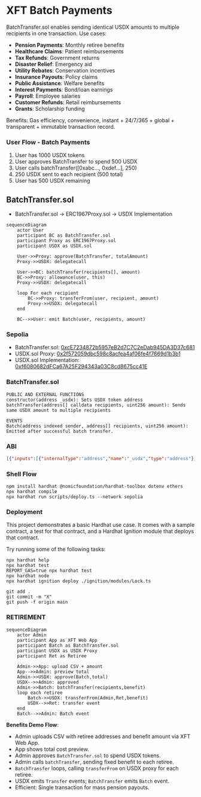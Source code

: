 # XFT Batch Payments

BatchTransfer.sol enables sending identical USDX amounts to multiple recipients in one transaction. Use cases:

- **Pension Payments**: Monthly retiree benefits
- **Healthcare Claims**: Patient reimbursements
- **Tax Refunds**: Government returns
- **Disaster Relief**: Emergency aid
- **Utility Rebates**: Conservation incentives
- **Insurance Payouts**: Policy claims
- **Public Assistance**: Welfare benefits
- **Interest Payments**: Bond/loan earnings
- **Payroll**: Employee salaries
- **Customer Refunds**: Retail reimbursements
- **Grants**: Scholarship funding

Benefits: Gas efficiency, convenience, instant + 24/7/365 + global + transparent + immutable transaction record.

### User Flow - Batch Payments

1. User has 1000 USDX tokens
2. User approves BatchTransfer to spend 500 USDX
3. User calls batchTransfer([0xabc..., 0xdef...], 250)
4. 250 USDX sent to each recipient (500 total)
5. User has 500 USDX remaining


## BatchTransfer.sol  
- BatchTransfer.sol → ERC1967Proxy.sol → USDX Implementation


```mermaid
sequenceDiagram
    actor User
    participant BC as BatchTransfer.sol
    participant Proxy as ERC1967Proxy.sol
    participant USDX as USDX.sol
    
    User->>Proxy: approve(BatchTransfer, totalAmount)
    Proxy->>USDX: delegatecall
    
    User->>BC: batchTransfer(recipients[], amount)
    BC->>Proxy: allowance(user, this)
    Proxy->>USDX: delegatecall
    
    loop For each recipient
        BC->>Proxy: transferFrom(user, recipient, amount)
        Proxy->>USDX: delegatecall
    end
    
    BC-->>User: emit Batch(user, recipients, amount)
```



### Sepolia
- BatchTransfer.sol: [0xcE7234872b5957eB2d7C7C2eDab945DA3D37c681](https://sepolia.etherscan.io/address/0xcE7234872b5957eB2d7C7C2eDab945DA3D37c681)
- USDX.sol Proxy: [0x2f572059dbc598c8acfea4af06fe4f7669d1b3b1](https://sepolia.etherscan.io/address/0x2f572059dbc598c8acfea4af06fe4f7669d1b3b1)
- USDX.sol Implementation: [0xf6080682dFCa67A25F294343a03C8cd8675cc41E](https://sepolia.etherscan.io/address/0xf6080682dfca67a25f294343a03c8cd8675cc41e#code)


### BatchTransfer.sol
```
PUBLIC AND EXTERNAL FUNCTIONS
constructor(address _usdx): Sets USDX token address
batchTransfer(address[] calldata recipients, uint256 amount): Sends same USDX amount to multiple recipients

EVENTS
Batch(address indexed sender, address[] recipients, uint256 amount): Emitted after successful batch transfer.
```



### ABI
```json
[{"inputs":[{"internalType":"address","name":"_usdx","type":"address"}],"stateMutability":"nonpayable","type":"constructor"},{"anonymous":false,"inputs":[{"indexed":true,"internalType":"address","name":"sender","type":"address"},{"indexed":false,"internalType":"address[]","name":"recipients","type":"address[]"},{"indexed":false,"internalType":"uint256","name":"amount","type":"uint256"}],"name":"Batch","type":"event"},{"inputs":[],"name":"USDX","outputs":[{"internalType":"contract IUSDX","name":"","type":"address"}],"stateMutability":"view","type":"function"},{"inputs":[{"internalType":"address[]","name":"recipients","type":"address[]"},{"internalType":"uint256","name":"amount","type":"uint256"}],"name":"batchTransfer","outputs":[],"stateMutability":"nonpayable","type":"function"}]
```

### Shell Flow
```
npm install hardhat @nomicfoundation/hardhat-toolbox dotenv ethers
npx hardhat compile
npx hardhat run scripts/deploy.ts --network sepolia
```

### Deployment
This project demonstrates a basic Hardhat use case. It comes with a sample contract, a test for that contract, and a Hardhat Ignition module that deploys that contract.

Try running some of the following tasks:

```shell
npx hardhat help
npx hardhat test
REPORT_GAS=true npx hardhat test
npx hardhat node
npx hardhat ignition deploy ./ignition/modules/Lock.ts
```


```
git add .
git commit -m "X"
git push -f origin main
```

### RETIREMENT

```mermaid
sequenceDiagram
    actor Admin
    participant App as XFT Web App
    participant Batch as BatchTransfer.sol
    participant USDX as USDX Proxy
    participant Ret as Retiree

    Admin->>App: upload CSV + amount
    App-->>Admin: preview total
    Admin->>USDX: approve(Batch,total)
    USDX-->>Admin: approved
    Admin->>Batch: batchTransfer(recipients,benefit)
    loop each retiree
        Batch->>USDX: transferFrom(Admin,Ret,benefit)
        USDX-->>Ret: transfer event
    end
    Batch-->>Admin: Batch event
```


**Benefits Demo Flow**:
- Admin uploads CSV with retiree addresses and benefit amount via XFT Web App.
- App shows total cost preview.
- Admin approves `BatchTransfer.sol` to spend USDX tokens.
- Admin calls `batchTransfer`, sending fixed benefit to each retiree.
- `BatchTransfer` loops, calling `transferFrom` on USDX proxy for each retiree.
- USDX emits `Transfer` events; `BatchTransfer` emits `Batch` event.
- Efficient: Single transaction for mass pension payouts.
